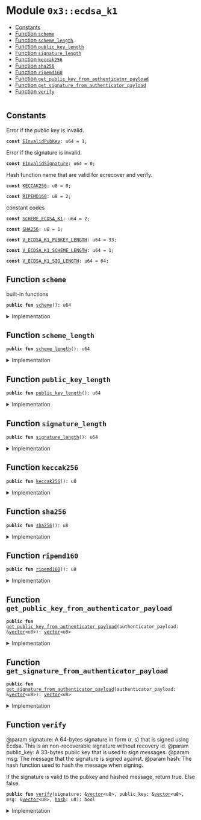 
<a name="0x3_ecdsa_k1"></a>

# Module `0x3::ecdsa_k1`



-  [Constants](#@Constants_0)
-  [Function `scheme`](#0x3_ecdsa_k1_scheme)
-  [Function `scheme_length`](#0x3_ecdsa_k1_scheme_length)
-  [Function `public_key_length`](#0x3_ecdsa_k1_public_key_length)
-  [Function `signature_length`](#0x3_ecdsa_k1_signature_length)
-  [Function `keccak256`](#0x3_ecdsa_k1_keccak256)
-  [Function `sha256`](#0x3_ecdsa_k1_sha256)
-  [Function `ripemd160`](#0x3_ecdsa_k1_ripemd160)
-  [Function `get_public_key_from_authenticator_payload`](#0x3_ecdsa_k1_get_public_key_from_authenticator_payload)
-  [Function `get_signature_from_authenticator_payload`](#0x3_ecdsa_k1_get_signature_from_authenticator_payload)
-  [Function `verify`](#0x3_ecdsa_k1_verify)


<pre><code></code></pre>



<a name="@Constants_0"></a>

## Constants


<a name="0x3_ecdsa_k1_EInvalidPubKey"></a>

Error if the public key is invalid.


<pre><code><b>const</b> <a href="ecdsa_k1.md#0x3_ecdsa_k1_EInvalidPubKey">EInvalidPubKey</a>: u64 = 1;
</code></pre>



<a name="0x3_ecdsa_k1_EInvalidSignature"></a>

Error if the signature is invalid.


<pre><code><b>const</b> <a href="ecdsa_k1.md#0x3_ecdsa_k1_EInvalidSignature">EInvalidSignature</a>: u64 = 0;
</code></pre>



<a name="0x3_ecdsa_k1_KECCAK256"></a>

Hash function name that are valid for ecrecover and verify.


<pre><code><b>const</b> <a href="ecdsa_k1.md#0x3_ecdsa_k1_KECCAK256">KECCAK256</a>: u8 = 0;
</code></pre>



<a name="0x3_ecdsa_k1_RIPEMD160"></a>



<pre><code><b>const</b> <a href="ecdsa_k1.md#0x3_ecdsa_k1_RIPEMD160">RIPEMD160</a>: u8 = 2;
</code></pre>



<a name="0x3_ecdsa_k1_SCHEME_ECDSA_K1"></a>

constant codes


<pre><code><b>const</b> <a href="ecdsa_k1.md#0x3_ecdsa_k1_SCHEME_ECDSA_K1">SCHEME_ECDSA_K1</a>: u64 = 2;
</code></pre>



<a name="0x3_ecdsa_k1_SHA256"></a>



<pre><code><b>const</b> <a href="ecdsa_k1.md#0x3_ecdsa_k1_SHA256">SHA256</a>: u8 = 1;
</code></pre>



<a name="0x3_ecdsa_k1_V_ECDSA_K1_PUBKEY_LENGTH"></a>



<pre><code><b>const</b> <a href="ecdsa_k1.md#0x3_ecdsa_k1_V_ECDSA_K1_PUBKEY_LENGTH">V_ECDSA_K1_PUBKEY_LENGTH</a>: u64 = 33;
</code></pre>



<a name="0x3_ecdsa_k1_V_ECDSA_K1_SCHEME_LENGTH"></a>



<pre><code><b>const</b> <a href="ecdsa_k1.md#0x3_ecdsa_k1_V_ECDSA_K1_SCHEME_LENGTH">V_ECDSA_K1_SCHEME_LENGTH</a>: u64 = 1;
</code></pre>



<a name="0x3_ecdsa_k1_V_ECDSA_K1_SIG_LENGTH"></a>



<pre><code><b>const</b> <a href="ecdsa_k1.md#0x3_ecdsa_k1_V_ECDSA_K1_SIG_LENGTH">V_ECDSA_K1_SIG_LENGTH</a>: u64 = 64;
</code></pre>



<a name="0x3_ecdsa_k1_scheme"></a>

## Function `scheme`

built-in functions


<pre><code><b>public</b> <b>fun</b> <a href="ecdsa_k1.md#0x3_ecdsa_k1_scheme">scheme</a>(): u64
</code></pre>



<details>
<summary>Implementation</summary>


<pre><code><b>public</b> <b>fun</b> <a href="ecdsa_k1.md#0x3_ecdsa_k1_scheme">scheme</a>(): u64 {
    <a href="ecdsa_k1.md#0x3_ecdsa_k1_SCHEME_ECDSA_K1">SCHEME_ECDSA_K1</a>
}
</code></pre>



</details>

<a name="0x3_ecdsa_k1_scheme_length"></a>

## Function `scheme_length`



<pre><code><b>public</b> <b>fun</b> <a href="ecdsa_k1.md#0x3_ecdsa_k1_scheme_length">scheme_length</a>(): u64
</code></pre>



<details>
<summary>Implementation</summary>


<pre><code><b>public</b> <b>fun</b> <a href="ecdsa_k1.md#0x3_ecdsa_k1_scheme_length">scheme_length</a>(): u64 {
    <a href="ecdsa_k1.md#0x3_ecdsa_k1_V_ECDSA_K1_SCHEME_LENGTH">V_ECDSA_K1_SCHEME_LENGTH</a>
}
</code></pre>



</details>

<a name="0x3_ecdsa_k1_public_key_length"></a>

## Function `public_key_length`



<pre><code><b>public</b> <b>fun</b> <a href="ecdsa_k1.md#0x3_ecdsa_k1_public_key_length">public_key_length</a>(): u64
</code></pre>



<details>
<summary>Implementation</summary>


<pre><code><b>public</b> <b>fun</b> <a href="ecdsa_k1.md#0x3_ecdsa_k1_public_key_length">public_key_length</a>(): u64 {
    <a href="ecdsa_k1.md#0x3_ecdsa_k1_V_ECDSA_K1_PUBKEY_LENGTH">V_ECDSA_K1_PUBKEY_LENGTH</a>
}
</code></pre>



</details>

<a name="0x3_ecdsa_k1_signature_length"></a>

## Function `signature_length`



<pre><code><b>public</b> <b>fun</b> <a href="ecdsa_k1.md#0x3_ecdsa_k1_signature_length">signature_length</a>(): u64
</code></pre>



<details>
<summary>Implementation</summary>


<pre><code><b>public</b> <b>fun</b> <a href="ecdsa_k1.md#0x3_ecdsa_k1_signature_length">signature_length</a>(): u64 {
    <a href="ecdsa_k1.md#0x3_ecdsa_k1_V_ECDSA_K1_SIG_LENGTH">V_ECDSA_K1_SIG_LENGTH</a>
}
</code></pre>



</details>

<a name="0x3_ecdsa_k1_keccak256"></a>

## Function `keccak256`



<pre><code><b>public</b> <b>fun</b> <a href="ecdsa_k1.md#0x3_ecdsa_k1_keccak256">keccak256</a>(): u8
</code></pre>



<details>
<summary>Implementation</summary>


<pre><code><b>public</b> <b>fun</b> <a href="ecdsa_k1.md#0x3_ecdsa_k1_keccak256">keccak256</a>(): u8 {
    <a href="ecdsa_k1.md#0x3_ecdsa_k1_KECCAK256">KECCAK256</a>
}
</code></pre>



</details>

<a name="0x3_ecdsa_k1_sha256"></a>

## Function `sha256`



<pre><code><b>public</b> <b>fun</b> <a href="ecdsa_k1.md#0x3_ecdsa_k1_sha256">sha256</a>(): u8
</code></pre>



<details>
<summary>Implementation</summary>


<pre><code><b>public</b> <b>fun</b> <a href="ecdsa_k1.md#0x3_ecdsa_k1_sha256">sha256</a>(): u8 {
    <a href="ecdsa_k1.md#0x3_ecdsa_k1_SHA256">SHA256</a>
}
</code></pre>



</details>

<a name="0x3_ecdsa_k1_ripemd160"></a>

## Function `ripemd160`



<pre><code><b>public</b> <b>fun</b> <a href="ecdsa_k1.md#0x3_ecdsa_k1_ripemd160">ripemd160</a>(): u8
</code></pre>



<details>
<summary>Implementation</summary>


<pre><code><b>public</b> <b>fun</b> <a href="ecdsa_k1.md#0x3_ecdsa_k1_ripemd160">ripemd160</a>(): u8 {
    <a href="ecdsa_k1.md#0x3_ecdsa_k1_RIPEMD160">RIPEMD160</a>
}
</code></pre>



</details>

<a name="0x3_ecdsa_k1_get_public_key_from_authenticator_payload"></a>

## Function `get_public_key_from_authenticator_payload`



<pre><code><b>public</b> <b>fun</b> <a href="ecdsa_k1.md#0x3_ecdsa_k1_get_public_key_from_authenticator_payload">get_public_key_from_authenticator_payload</a>(authenticator_payload: &<a href="">vector</a>&lt;u8&gt;): <a href="">vector</a>&lt;u8&gt;
</code></pre>



<details>
<summary>Implementation</summary>


<pre><code><b>public</b> <b>fun</b> <a href="ecdsa_k1.md#0x3_ecdsa_k1_get_public_key_from_authenticator_payload">get_public_key_from_authenticator_payload</a>(authenticator_payload: &<a href="">vector</a>&lt;u8&gt;): <a href="">vector</a>&lt;u8&gt; {
    <b>let</b> public_key = <a href="_empty">vector::empty</a>&lt;u8&gt;();
    <b>let</b> i = <a href="ecdsa_k1.md#0x3_ecdsa_k1_scheme_length">scheme_length</a>() + <a href="ecdsa_k1.md#0x3_ecdsa_k1_signature_length">signature_length</a>();
    <b>let</b> public_key_position = <a href="ecdsa_k1.md#0x3_ecdsa_k1_scheme_length">scheme_length</a>() + <a href="ecdsa_k1.md#0x3_ecdsa_k1_signature_length">signature_length</a>() + <a href="ecdsa_k1.md#0x3_ecdsa_k1_public_key_length">public_key_length</a>();
    <b>while</b> (i &lt; public_key_position) {
        <b>let</b> value = <a href="_borrow">vector::borrow</a>(authenticator_payload, i);
        <a href="_push_back">vector::push_back</a>(&<b>mut</b> public_key, *value);
        i = i + 1;
    };
    public_key
}
</code></pre>



</details>

<a name="0x3_ecdsa_k1_get_signature_from_authenticator_payload"></a>

## Function `get_signature_from_authenticator_payload`



<pre><code><b>public</b> <b>fun</b> <a href="ecdsa_k1.md#0x3_ecdsa_k1_get_signature_from_authenticator_payload">get_signature_from_authenticator_payload</a>(authenticator_payload: &<a href="">vector</a>&lt;u8&gt;): <a href="">vector</a>&lt;u8&gt;
</code></pre>



<details>
<summary>Implementation</summary>


<pre><code><b>public</b> <b>fun</b> <a href="ecdsa_k1.md#0x3_ecdsa_k1_get_signature_from_authenticator_payload">get_signature_from_authenticator_payload</a>(authenticator_payload: &<a href="">vector</a>&lt;u8&gt;): <a href="">vector</a>&lt;u8&gt; {
    <b>let</b> sign = <a href="_empty">vector::empty</a>&lt;u8&gt;();
    <b>let</b> i = <a href="ecdsa_k1.md#0x3_ecdsa_k1_scheme_length">scheme_length</a>();
    <b>let</b> signature_position = <a href="ecdsa_k1.md#0x3_ecdsa_k1_signature_length">signature_length</a>() + 1;
    <b>while</b> (i &lt; signature_position) {
        <b>let</b> value = <a href="_borrow">vector::borrow</a>(authenticator_payload, i);
        <a href="_push_back">vector::push_back</a>(&<b>mut</b> sign, *value);
        i = i + 1;
    };
    sign
}
</code></pre>



</details>

<a name="0x3_ecdsa_k1_verify"></a>

## Function `verify`

@param signature: A 64-bytes signature in form (r, s) that is signed using
Ecdsa. This is an non-recoverable signature without recovery id.
@param public_key: A 33-bytes public key that is used to sign messages.
@param msg: The message that the signature is signed against.
@param hash: The hash function used to hash the message when signing.

If the signature is valid to the pubkey and hashed message, return true. Else false.


<pre><code><b>public</b> <b>fun</b> <a href="ecdsa_k1.md#0x3_ecdsa_k1_verify">verify</a>(signature: &<a href="">vector</a>&lt;u8&gt;, public_key: &<a href="">vector</a>&lt;u8&gt;, msg: &<a href="">vector</a>&lt;u8&gt;, <a href="../doc/hash.md#0x1_hash">hash</a>: u8): bool
</code></pre>



<details>
<summary>Implementation</summary>


<pre><code><b>public</b> <b>native</b> <b>fun</b> <a href="ecdsa_k1.md#0x3_ecdsa_k1_verify">verify</a>(
    signature: &<a href="">vector</a>&lt;u8&gt;,
    public_key: &<a href="">vector</a>&lt;u8&gt;,
    msg: &<a href="">vector</a>&lt;u8&gt;,
    <a href="../doc/hash.md#0x1_hash">hash</a>: u8
): bool;
</code></pre>



</details>
